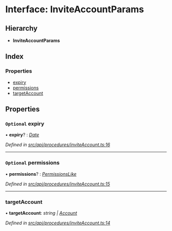 # Interface: InviteAccountParams

## Hierarchy

* **InviteAccountParams**

## Index

### Properties

* [expiry](inviteaccountparams.md#optional-expiry)
* [permissions](inviteaccountparams.md#optional-permissions)
* [targetAccount](inviteaccountparams.md#targetaccount)

## Properties

### `Optional` expiry

• **expiry**? : *[Date](../enums/transactionargumenttype.md#date)*

*Defined in [src/api/procedures/inviteAccount.ts:16](https://github.com/PolymathNetwork/polymesh-sdk/blob/c77f6a3e/src/api/procedures/inviteAccount.ts#L16)*

___

### `Optional` permissions

• **permissions**? : *[PermissionsLike](permissionslike.md)*

*Defined in [src/api/procedures/inviteAccount.ts:15](https://github.com/PolymathNetwork/polymesh-sdk/blob/c77f6a3e/src/api/procedures/inviteAccount.ts#L15)*

___

###  targetAccount

• **targetAccount**: *string | [Account](../classes/account.md)*

*Defined in [src/api/procedures/inviteAccount.ts:14](https://github.com/PolymathNetwork/polymesh-sdk/blob/c77f6a3e/src/api/procedures/inviteAccount.ts#L14)*
